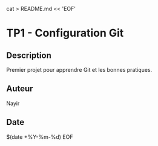 cat > README.md << 'EOF'
# TP1 - Configuration Git 
 
## Description 
Premier projet pour apprendre Git et les bonnes pratiques. 
 
## Auteur 
Nayir 
 
## Date 
$(date +%Y-%m-%d) 
EOF
